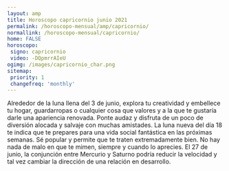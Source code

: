 ```yaml
---
layout: amp
title: Horoscopo capricornio junio 2021 
permalink: /horoscopo-mensual/amp/capricornio/
normallink: /horoscopo-mensual/capricornio/
home: FALSE
horoscopo:
 signo: capricornio
 video: -DQpmrrAIeU
ogimg: /images/capricornio_char.png
sitemap:
 priority: 1
 changefreq: 'monthly'
---
```



Alrededor de la luna llena del 3 de junio, explora tu creatividad y embellece tu hogar, guardarropas o cualquier cosa que valores y a la que te gustaría darle una apariencia renovada. Ponte audaz y disfruta de un poco de diversión alocada y salvaje con muchas amistades. La luna nueva del día 18 te indica que te prepares para una vida social fantástica en las próximas semanas. Sé popular y permite que te traten extremadamente bien. No hay nada de malo en que te mimen, siempre y cuando lo aprecies. El 27 de junio, la conjunción entre Mercurio y Saturno podría reducir la velocidad y tal vez cambiar la dirección de una relación en desarrollo. 